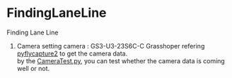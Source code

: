 # FindingLaneLine
Finding Lane Line
1. Camera setting
camera : GS3-U3-23S6C-C Grasshoper
refering [pyflycapture2](https://github.com/jordens/pyflycapture2) to get the camera data.  
by the [CameraTest.py](https://github.com/gsethan17/FindingLaneLine/blob/master/CameraTest.py), you can test whether the camera data is coming well or not.
